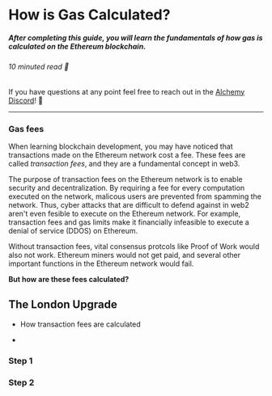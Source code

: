 # How is Gas Calculated? 
##### After completing this guide, you will learn the fundamentals of how gas is calculated on the Ethereum blockchain. 
###### 10 minuted read 📖

If you have questions at any point feel free to reach out in the [Alchemy Discord](https://discord.com/invite/mMGsVgd)! 🚀

_______
### Gas fees

When learning blockchain development, you may have noticed that transactions made on the Ethereum network cost a fee. These fees are called *transaction fees*, and they are a fundamental concept in web3.

The purpose of transaction fees on the Ethereum network is to enable security and decentralization. By requiring a fee for every computation executed on the network, malicous users are prevented from spamming the network. Thus, cyber attacks that are difficult to defend against in web2 aren't even fesible to execute on the Ethereum network. For example, transaction fees and gas limits make it financially infeasible to execute a denial of service (DDOS) on Ethereum.

Without transaction fees, vital consensus protcols like Proof of Work would also not work. Ethereum miners would not get paid, and several other important functions in the Ethereum network would fail. 

**But how are these fees calculated?**



## The London Upgrade



* How transaction fees are calculated


* 

### Step 1

### Step 2
